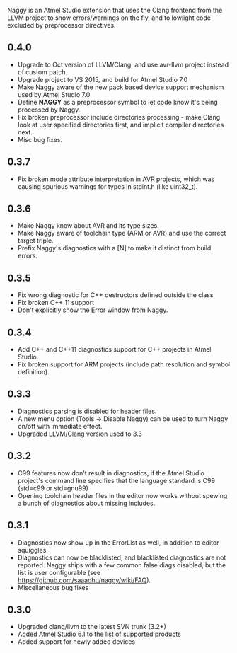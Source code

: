 Naggy is an Atmel Studio extension that uses the Clang frontend from the LLVM project to show errors/warnings on the fly, and to lowlight code excluded by preprocessor directives.

0.4.0
-----

* Upgrade to Oct version of LLVM/Clang, and use avr-llvm project instead of custom patch.
* Upgrade project to VS 2015, and build for Atmel Studio 7.0
* Make Naggy aware of the new pack based device support mechanism used by Atmel Studio 7.0
* Define __NAGGY__  as a preprocessor symbol to let code know it's being processed by Naggy.
* Fix broken preprocessor include directories processing - make Clang look at user specified directories first, and implicit compiler directories next.
* Misc bug fixes.


0.3.7
-----

* Fix broken mode attribute interpretation in AVR projects, which was causing spurious warnings for types in stdint.h (like uint32_t).

0.3.6
-----

* Make Naggy know about AVR and its type sizes.
* Make Naggy aware of toolchain type (ARM or AVR) and use the correct target triple.
* Prefix Naggy's diagnostics with a [N] to make it distinct from build errors.

0.3.5
------

* Fix wrong diagnostic for C++ destructors defined outside the class
* Fix broken C++ 11 support
* Don't explicitly show the Error window from Naggy.

0.3.4
------

* Add C++ and C++11 diagnostics support for C++ projects in Atmel Studio.
* Fix broken support for ARM projects (include path resolution and symbol definition). 

0.3.3
------

* Diagnostics parsing is disabled for header files.
* A new menu option (Tools -> Disable Naggy) can be used to turn Naggy on/off with immediate effect.
* Upgraded LLVM/Clang version used to 3.3

0.3.2
------

* C99 features now don't result in diagnostics, if the Atmel Studio project's command line specifies that the language standard is C99 (std=c99 or std=gnu99)
* Opening toolchain header files in the editor now works without spewing a bunch of diagnostics about missing includes.

0.3.1
------

* Diagnostics now show up in the ErrorList as well, in addition to editor squiggles.
* Diagnostics can now be blacklisted, and blacklisted diagnostics are not reported.
  Naggy ships with a few common false diags disabled, but the list is user 
  configurable (see https://github.com/saaadhu/naggy/wiki/FAQ).
* Miscellaneous bug fixes

0.3.0
------

* Upgraded clang/llvm to the latest SVN trunk (3.2+)
* Added Atmel Studio 6.1 to the list of supported products
* Added support for newly added devices
